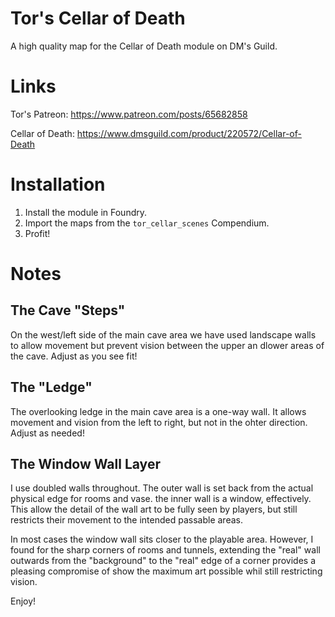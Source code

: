 # Tor's Cellar of Death
A high quality map for the Cellar of Death module on DM's Guild.

# Links

Tor's Patreon: https://www.patreon.com/posts/65682858

Cellar of Death: https://www.dmsguild.com/product/220572/Cellar-of-Death

# Installation
1. Install the module in Foundry.
2. Import the maps from the `tor_cellar_scenes` Compendium.
3. Profit!

# Notes

## The Cave "Steps"
On the west/left side of the main cave area we have used landscape walls to allow movement but prevent vision between the upper an dlower areas of the cave.  Adjust as you see fit!

## The "Ledge"
The overlooking ledge in the main cave area is a one-way wall.  It allows movement and vision from the left to right, but not in the ohter direction.  Adjust as needed!

## The Window Wall Layer
I use doubled walls throughout.  The outer wall is set back from the actual physical edge for rooms and vase.  the inner wall is a window, effectively.  This allow the detail of the wall art to be fully seen by players, but still restricts their movement to the intended passable areas.  

In most cases the window wall sits closer to the playable area.  However, I found for the sharp corners of rooms and tunnels, extending the "real" wall outwards from the "background" to the "real" edge of a corner provides a pleasing compromise of show the maximum art possible whil still restricting vision.

Enjoy!
